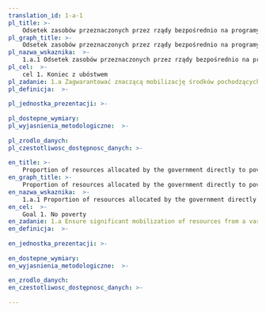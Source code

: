 ```yaml
---
translation_id: 1-a-1
pl_title: >-
    Odsetek zasobów przeznaczonych przez rządy bezpośrednio na programy walki z ubóstwem
pl_graph_title: >-
    Odsetek zasobów przeznaczonych przez rządy bezpośrednio na programy walki z ubóstwem
pl_nazwa_wskaznika:  >-
    1.a.1 Odsetek zasobów przeznaczonych przez rządy bezpośrednio na programy walki z ubóstwem
pl_cel:  >-
    cel 1. Koniec z ubóstwem
pl_zadanie: 1.a Zagwarantować znaczącą mobilizację środków pochodzących z różnych źródeł, w tym ze zwiększonej współpracy rozwojowej, by zapewnić odpowiednie i przewidywalne środki dla krajów rozwijających się, w szczególności dla państw najsłabiej rozwiniętych, w celu umożliwienia realizacji programów i polityk w zakresie wyeliminowania ubóstwa we wszystkich jego wymiarach
pl_definicja:  >-
    
pl_jednostka_prezentacji: >-
    
pl_dostepne_wymiary: 
pl_wyjasnienia_metodologiczne:  >-
    
pl_zrodlo_danych: 
pl_czestotliwosc_dostępnosc_danych: >-
    
en_title: >-
    Proportion of resources allocated by the government directly to poverty reduction programmes
en_graph_title: >-
    Proportion of resources allocated by the government directly to poverty reduction programmes
en_nazwa_wskaznika:  >-
    1.a.1 Proportion of resources allocated by the government directly to poverty reduction programmes
en_cel:  >-
    Goal 1. No poverty
en_zadanie: 1.a Ensure significant mobilization of resources from a variety of sources, including through enhanced development cooperation, in order to provide adequate and predictable means for developing countries, in particular least developed countries, to implement programmes and policies to end poverty in all its dimensions
en_definicja:  >-
    
en_jednostka_prezentacji: >-
    
en_dostepne_wymiary: 
en_wyjasnienia_metodologiczne:  >-
    
en_zrodlo_danych: 
en_czestotliwosc_dostępnosc_danych: >-
    
---
```

